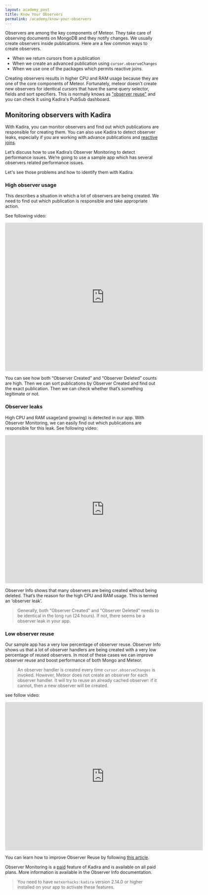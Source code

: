 ```yaml
---
layout: academy_post
title: Know Your Observers
permalink: /academy/know-your-observers
---
```


Observers are among the key components of Meteor. They take care of observing documents on MongoDB and they notify changes. We usually create observers inside publications. Here are a few common ways to create observers.

* When we return cursors from a publication
* When we create an advanced publication using `cursor.observeChanges`
* When we use one of the packages which permits reactive joins.

Creating observers results in higher CPU and RAM usage because they are one of the core components of Meteor. Fortunately, meteor doesn't create new observers for identical cursors that have the same query selector, fields and sort specifiers. This is normally knows as ["observer reuse"](http://support.kadira.io/knowledgebase/articles/372870-observer-reuse) and you can check it using Kadira's PubSub dashboard.

## Monitoring observers with Kadira

With Kadira, you can monitor observers and find out which publications are responsible for creating them. You can also use Kadira to detect observer leaks, especially if you are working with advance publications and [reactive joins](https://hub.kadira.io/posts/GhzxhT2GdsMiL2xrT).

Let’s discuss how to use Kadira’s Observer Monitoring to detect performance issues. We’re going to use a sample app which has several observers related performance issues. 

Let's see those problems and how to identify them with Kadira.

### High observer usage

This describes a situation in which a lot of observers are being created. We need to find out which publication is responsible and take appropriate action.

See following video:

<iframe width="640" height="480" src="https://www.youtube.com/embed/9OAWAIGkB4E" frameborder="0" allowfullscreen="1">
</iframe>

You can see how both “Observer Created” and “Observer Deleted” counts are high. Then we can sort publications by Observer Created and find out the exact publication. Then we can check whether that’s something legitimate or not.

### Observer leaks
High CPU and RAM usage(and growing) is detected in our app. With Observer Monitoring, we can easily find out which publications are responsible for this leak. See following video:

<iframe width="640" height="480" src="https://www.youtube.com/embed/z3aXAK4ru88" frameborder="0" allowfullscreen="1">
</iframe>

Observer Info shows that many observers are being created without being deleted. That’s the reason for the high CPU and RAM usage. This is termed an ‘observer leak’.

> Generally, both "Observer Created" and "Observer Deleted" needs to be identical in the long run (24 hours). If not, there seems be a observer leak in your app.

### Low observer reuse

Our sample app has a very low percentage of observer reuse. Observer Info shows us that a lot of observer handlers are being created with a very low percentage of reused observers. In most of these cases we can improve observer reuse and boost performance of both Mongo and Meteor.

> An observer handler is created every time `cursor.observeChanges` is invoked. However, Meteor does not create an observer for each observer handler. It will try to reuse an already cached observer: if it cannot, then a new observer will be created.

see follow video:

<iframe width="640" height="480" src="https://www.youtube.com/embed/bDLszm_sw8E" frameborder="0" allowfullscreen="1">
</iframe>

You can learn how to improve Observer Reuse by following [this article](https://kadira.io/academy/improve-cpu-and-network-usage/).

Observer Monitoring is a [paid](https://kadira.io/pricing.html) feature of Kadira and is available on all paid plans. More information is available in the Observer Info documentation.

> You need to have `meteorhacks:kadira` version 2.14.0 or higher installed on your app to activate these features.


